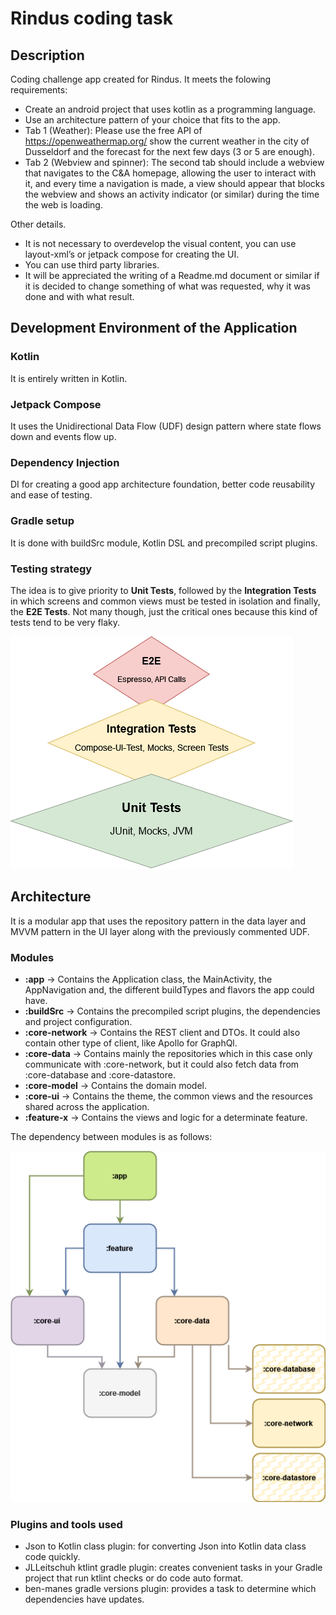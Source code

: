 # Rindus coding task

## Description
Coding challenge app created for Rindus. It meets the folowing requirements:

- Create an android project that uses kotlin as a programming language.
- Use an architecture pattern of your choice that fits to the app.
- Tab 1 (Weather): Please use the free API of https://openweathermap.org/ show the current weather in the city of Dusseldorf and the forecast for the next few days (3 or 5 are enough).
- Tab 2 (Webview and spinner): The second tab should include a webview that navigates to the C&A homepage, allowing the user to interact with it, and every time a navigation is made, a view should appear that blocks the webview and shows an activity indicator (or similar) during the time the web is loading.
 
Other details.
- It is not necessary to overdevelop the visual content, you can use layout-xml’s or jetpack compose for creating the UI.
- You can use third party libraries.
- It will be appreciated the writing of a Readme.md document or similar if it is decided to change something of what was requested, why it was done and with what result.

## Development Environment of the Application

### Kotlin
It is entirely written in Kotlin.

### Jetpack Compose
It uses the Unidirectional Data Flow (UDF) design pattern where state flows down and events flow up.

### Dependency Injection
DI for creating a good app architecture foundation, better code reusability and ease of testing.

### Gradle setup
It is done with buildSrc module, Kotlin DSL and precompiled script plugins.

### Testing strategy
The idea is to give priority to **Unit Tests**, followed by the **Integration Tests** in which screens and common views must be tested in isolation and finally, the **E2E Tests**. Not many though, just the critical ones because this kind of tests tend to be very flaky.

![Screenshot](art/testing-strategy-pyramid.png)

## Architecture

It is a modular app that uses the repository pattern in the data layer and MVVM pattern in the UI layer along with the previously commented UDF.

### Modules
- **:app** -> Contains the Application class, the MainActivity, the AppNavigation and, the different buildTypes and flavors the app could have.
- **:buildSrc** -> Contains the precompiled script plugins, the dependencies and project configuration.
- **:core-network** -> Contains the REST client and DTOs. It could also contain other type of client, like Apollo for GraphQl.
- **:core-data** -> Contains mainly the repositories which in this case only communicate with :core-network, but it could also fetch data from :core-database and :core-datastore.
- **:core-model** -> Contains the domain model.
- **:core-ui** -> Contains the theme, the common views and the resources shared across the application.
- **:feature-x** -> Contains the views and logic for a determinate feature.

The dependency between modules is as follows:

![Screenshot](art/rindus-module-dependency-diagram.png)

### Plugins and tools used
- Json to Kotlin class plugin: for converting Json into Kotlin data class code quickly.
- JLLeitschuh ktlint gradle plugin: creates convenient tasks in your Gradle project that run ktlint checks or do code auto format.
- ben-manes gradle versions plugin: provides a task to determine which dependencies have updates.

